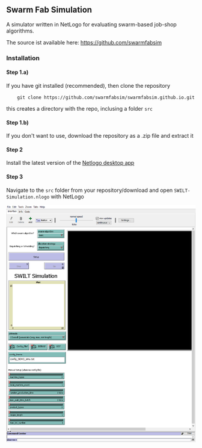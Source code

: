 ## Swarm Fab Simulation

A simulator written in NetLogo for evaluating swarm-based job-shop algorithms. 

The source ist available here: https://github.com/swarmfabsim

### Installation

#### Step 1.a)

If you have git installed (recommended), then clone the repository

        git clone https://github.com/swarmfabsim/swarmfabsim.github.io.git
        
this creates a directory with the repo, inclusing a folder `src`

#### Step 1.b)

If you don't want to use, download the repository as a .zip file and extract it

#### Step 2

Install the latest version of the [Netlogo desktop app](http://www.netlogoweb.org/)

#### Step 3

Navigate to the `src` folder from your repository/download and open `SWILT-Simulation.nlogo` with NetLogo

![Screenshot of Swarmfabsim after startup](/pics/screenshot_startup.png?raw=true "Swarmfabsim GUI")


